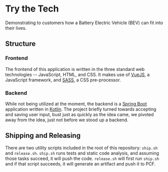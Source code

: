 # Try the Tech
Demonstrating to customers how a Battery Electric Vehicle (BEV) can fit into their lives.

## Structure

### Frontend

The frontend of this application is written in the three standard web technologies -- JavaScript, HTML, and CSS. It makes use of [VueJS](https://vuejs.org/), a JavaScript framework, and [SASS](https://sass-lang.com/), a CSS pre-processor.

### Backend

While not being utilized at the moment, the backend is a [Spring Boot](https://spring.io/projects/spring-boot) application written in [Kotlin](https://kotlinlang.org/). The project briefly turned towards accepting and saving user input, bust just as quickly as the idea came, we pivoted away from the idea, just not before we stood up a backend.

## Shipping and Releasing

There are two utility scripts included in the root of this repository: `ship.sh` and `release.sh`. `ship.sh` runs tests and static code analysis, and assuming those tasks succeed, it will push the code. `release.sh` will first run `ship.sh` and if that script succeeds, it will generate an artifact and push it to PCF.
